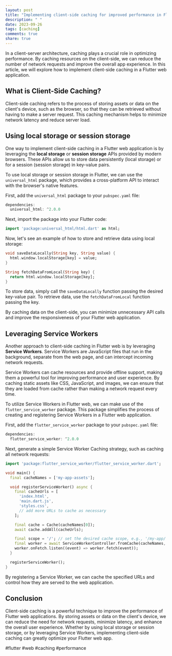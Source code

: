 ```yaml
---
layout: post
title: "Implementing client-side caching for improved performance in Flutter web"
description: " "
date: 2023-09-26
tags: [caching]
comments: true
share: true
---
```


In a client-server architecture, caching plays a crucial role in optimizing performance. By caching resources on the client-side, we can reduce the number of network requests and improve the overall app experience. In this article, we will explore how to implement client-side caching in a Flutter web application.

## What is Client-Side Caching?

Client-side caching refers to the process of storing assets or data on the client's device, such as the browser, so that they can be retrieved without having to make a server request. This caching mechanism helps to minimize network latency and reduce server load.

## Using local storage or session storage

One way to implement client-side caching in a Flutter web application is by leveraging the **local storage** or **session storage** APIs provided by modern browsers. These APIs allow us to store data persistently (local storage) or for a session (session storage) in key-value pairs.

To use local storage or session storage in Flutter, we can use the `universal_html` package, which provides a cross-platform API to interact with the browser's native features.

First, add the `universal_html` package to your `pubspec.yaml` file:

```dart
dependencies:
  universal_html: ^2.0.0
```

Next, import the package into your Flutter code:

```dart
import 'package:universal_html/html.dart' as html;
```

Now, let's see an example of how to store and retrieve data using local storage:

```dart
void saveDataLocally(String key, String value) {
  html.window.localStorage[key] = value;
}

String fetchDataFromLocal(String key) {
  return html.window.localStorage[key];
}
```

To store data, simply call the `saveDataLocally` function passing the desired key-value pair. To retrieve data, use the `fetchDataFromLocal` function passing the key.

By caching data on the client-side, you can minimize unnecessary API calls and improve the responsiveness of your Flutter web application.

## Leveraging Service Workers

Another approach to client-side caching in Flutter web is by leveraging **Service Workers**. Service Workers are JavaScript files that run in the background, separate from the web page, and can intercept incoming network requests.

Service Workers can cache resources and provide offline support, making them a powerful tool for improving performance and user experience. By caching static assets like CSS, JavaScript, and images, we can ensure that they are loaded from cache rather than making a network request every time.

To utilize Service Workers in Flutter web, we can make use of the `flutter_service_worker` package. This package simplifies the process of creating and registering Service Workers in a Flutter web application.

First, add the `flutter_service_worker` package to your `pubspec.yaml` file:

```dart
dependencies:
  flutter_service_worker: ^2.0.0
```

Next, generate a simple Service Worker Caching strategy, such as caching all network requests:

```dart
import 'package:flutter_service_worker/flutter_service_worker.dart';

void main() {
  final cacheNames = ['my-app-assets'];

  void registerServiceWorker() async {
    final cacheUrls = [
      'index.html',
      'main.dart.js',
      'styles.css',
      // add more URLs to cache as necessary
    ];

    final cache = Cache(cacheNames[0]);
    await cache.addAll(cacheUrls);

    final scope = '/'; // set the desired cache scope, e.g., '/my-app/'
    final worker = await ServiceWorkerController.fromCache(cacheNames, scope);
    worker.onFetch.listen((event) => worker.fetch(event));
  }

  registerServiceWorker();
}
```

By registering a Service Worker, we can cache the specified URLs and control how they are served to the web application.

## Conclusion

Client-side caching is a powerful technique to improve the performance of Flutter web applications. By storing assets or data on the client's device, we can reduce the need for network requests, minimize latency, and enhance the overall user experience. Whether by using local storage or session storage, or by leveraging Service Workers, implementing client-side caching can greatly optimize your Flutter web app.

#flutter #web #caching #performance